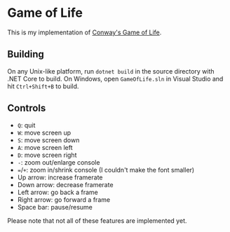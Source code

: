 # Game of Life

This is my implementation of [Conway's Game of Life](https://en.wikipedia.org/wiki/Conway%27s_Game_of_Life).

## Building

On any Unix-like platform, run `dotnet build` in the source directory with .NET Core to build.
On Windows, open `GameOfLife.sln` in Visual Studio and hit `Ctrl+Shift+B` to build.

## Controls

- `Q`: quit
- `W`: move screen up
- `S`: move screen down
- `A`: move screen left
- `D`: move screen right
- `-`: zoom out/enlarge console
- `=`/`+`: zoom in/shrink console (I couldn't make the font smaller)
- Up arrow: increase framerate
- Down arrow: decrease framerate
- Left arrow: go back a frame
- Right arrow: go forward a frame
- Space bar: pause/resume

Please note that not all of these features are implemented yet.